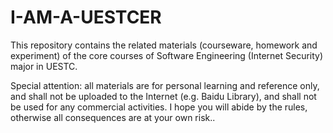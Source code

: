 # I-AM-A-UESTCER
This repository contains the related materials (courseware, homework and experiment) of the core courses of Software Engineering (Internet Security) major in UESTC. 

Special attention: all materials are for personal learning and reference only, and shall not be uploaded to the Internet (e.g. Baidu Library), and shall not be used for any commercial activities. I hope you will abide by the rules, otherwise all consequences are at your own risk..
